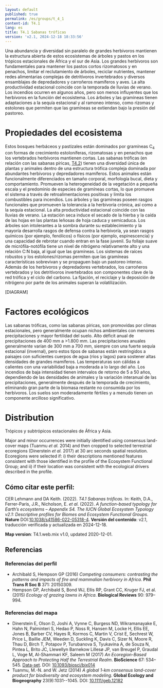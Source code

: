 ```yaml
---
layout: default
published: true
permalink: /es/groups/t_4_1
content-id: T4.1
lang: es
title: T4.1 Sabanas tróficas
version: 'v2.1, 2024-12-18 18:33:56'
---
```


Una abundancia y diversidad sin paralelo de grandes herbívoros mantienen la estructura abierta de estos ecosistemas de árboles y pastos en los trópicos estacionales de África y el sur de Asia. Los grandes herbívoros son fundamentales para mantener los pastos cortos rizomatosos y en penachos, limitar el reclutamiento de árboles, reciclar nutrientes, mantener redes alimentarias complejas de detritívoros invertebrados y diversos ensamblajes de depredadores y carroñeros mamíferos y aves. La alta productividad estacional coincide con la temporada de lluvias de verano. Los incendios ocurren en algunos años, pero son menos influyentes que los herbívoros en la función del ecosistema. Los árboles y las gramíneas tienen adaptaciones a la sequía estacional y al ramoneo intenso, como rizomas y estolones que permiten que las gramíneas se extiendan bajo la presión del pastoreo.

# Propiedades del ecosistema
 
Estos bosques herbáceos y pastizales están dominados por gramíneas C<sub>4</sub> con formas de crecimiento estoloníferas, rizomatosas y en penachos que los vertebrados herbívoros mantienen cortas. Las sabanas tróficas (en relación con las sabanas píricas, [T4.2](/explore/groups/T4.2)) tienen una diversidad única de plantas y animales dentro de una estructura trófica compleja dominada por abundantes herbívoros y depredadores mamíferos. Estos animales están funcionalmente diferenciados en tamaño corporal, morfología bucal, dieta y comportamiento. Promueven la heterogeneidad de la vegetación a pequeña escala y el predominio de especies de gramíneas cortas, lo que promueve el sistema a través de retroalimentaciones positivas y limita los combustibles para incendios. Los árboles y las gramíneas poseen rasgos funcionales que promueven la tolerancia a la herbivoría crónica, así como a la sequía estacional. La alta productividad estacional coincide con las lluvias de verano. La estación seca induce el secado de la hierba y la caída de las hojas en las plantas leñosas de hoja caduca y semicaduca. Los árboles son intolerantes a la sombra durante su establecimiento y la mayoría desarrolla rasgos de defensa contra la herbivoría, ya sean rasgos químicos (por ejemplo, fenólicos) o físicos (por ejemplo, espinescencia) y una capacidad de rebrotar cuando entran en la fase juvenil. Su follaje suave de micrófila-notófila tiene un nivel de nitrógeno relativamente alto y una relación C:N baja, al igual que las gramíneas. Los sistemas de raíces robustos y los estolones/rizomas permiten que las gramíneas características sobrevivan y se propaguen bajo un pastoreo intenso. Además de los herbívoros y depredadores vertebrados, los carroñeros vertebrados y los detritívoros invertebrados son componentes clave de la red trófica y el ciclo del carbono. La fijación, el reciclaje y la deposición de nitrógeno por parte de los animales superan la volatilización.

[DIAGRAM]

# Factores ecológicos
 
Las sabanas tróficas, como las sabanas píricas, son promovidas por climas estacionales, pero generalmente ocupan nichos ambientales con menores precipitaciones y mayor fertilidad del suelo. Alto déficit anual de precipitaciones de 400 mm a >1.800 mm. Las precipitaciones anuales generalmente varían de 300 mm a 700 mm, siempre con una fuerte sequía estacional (invernal), pero estos tipos de sabanas están restringidos a paisajes con suficientes cuerpos de agua (ríos y lagos) para sostener altas densidades de grandes mamíferos. Las temperaturas son cálidas a calientes con una variabilidad baja a moderada a lo largo del año. Los incendios de baja intensidad tienen intervalos de retorno de 5 a 50 años, dependiendo de las densidades de animales y la variación interanual de las precipitaciones, generalmente después de la temporada de crecimiento, eliminando gran parte de la biomasa restante no consumida por los herbívoros. Los suelos son moderadamente fértiles y a menudo tienen un componente arcilloso significativo.
 
# Distribution
 
Trópicos y subtrópicos estacionales de África y Asia.

Major and minor occurrences were initially identified using consensus land-cover maps (Tuanmu _et al._ 2014) and then cropped to selected terrestrial ecoregions (Dinerstein _et al._ 2017) at 30 arc seconds spatial resolution. Ecoregions were selected if: i) their descriptions mentioned features consistent with those identified in the profile of the Ecosystem Functional Group; and ii) if their location was consistent with the ecological drivers described in the profile.

## Cómo citar este perfil:

CER Lehmann and DA Keith. (2022). *T4.1 Sabanas tróficas*. In: Keith, D.A., Ferrer-Paris, J.R., Nicholson, E. *et al.* (2022). *A function-based typology for Earth’s ecosystems – Appendix S4. The IUCN Global Ecosystem Typology v2.1: Descriptive profiles for Biomes and Ecosystem Functional Groups*. **Nature** DOI:[10.1038/s41586-022-05318-4](https://doi.org/10.1038/s41586-022-05318-4).
**Versión del contenido**: v2.1, traducción verificada y actualizada en 2024-12-18.

**Map version**: T4.1.web.mix v1.0, updated 2020-12-01.

## Referencias

### Referencias del perfil
* Archibald S, Hempson GP  (2016) *Competing consumers: contrasting the patterns and impacts of fire and mammalian herbivory in Africa*. **Phil Trans R Soc B** 371: 20150309.
* Hempson GP, Archibald S, Bond WJ, Ellis RP, Grant CC, Kruger FJ, et al.  (2015) *Ecology of grazing lawns in Africa*. **Biological Reviews** 90: 979–994.

### Referencias del mapa
* Dinerstein E, Olson D, Joshi A, Vynne C, Burgess ND, Wikramanayake E, Hahn N, Palminteri S, Hedao P, Noss R, Hansen M, Locke H, Ellis EE, Jones B, Barber CV, Hayes R, Kormos C, Martin V, Crist E, Sechrest W, Price L, Baillie JEM, Weeden D, Suckling K, Davis C, Sizer N, Moore R, Thau D, Birch T, Potapov P, Turubanova S, Tyukavina A, de Souza N, Pintea L, Brito JC, Llewellyn Barnekow Lillesø JP, van Breugel P, Graudal L, Voge M, Al-Shammari KF, Saleem M  (2017) *An Ecoregion-Based Approach to Protecting Half the Terrestrial Realm*. **BioScience** 67: 534–545. [Data-set](https://ecoregions2017.appspot.com/). DOI: [10.1093/biosci/bix014](http://doi.org/10.1093/biosci/bix014)
* Tuanmu, M.-N. and W. Jetz (2014) *A global 1-km consensus land-cover product for biodiversity and ecosystem modeling*. **Global Ecology and Biogeography** 23(9):1031--1045. DOI: [10.1111/geb.12182](http://doi.org/10.1111/geb.12182)
